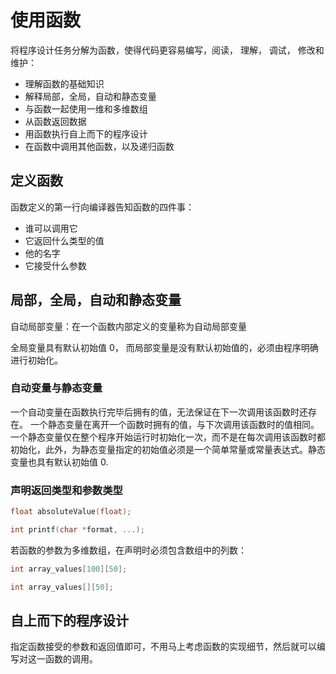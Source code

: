 # 使用函数

将程序设计任务分解为函数，使得代码更容易编写，阅读， 理解， 调试， 修改和维护：

- 理解函数的基础知识
- 解释局部，全局，自动和静态变量
- 与函数一起使用一维和多维数组
- 从函数返回数据
- 用函数执行自上而下的程序设计
- 在函数中调用其他函数，以及递归函数

## 定义函数

函数定义的第一行向编译器告知函数的四件事：

- 谁可以调用它
- 它返回什么类型的值
- 他的名字
- 它接受什么参数

## 局部，全局，自动和静态变量

自动局部变量：在一个函数内部定义的变量称为自动局部变量

全局变量具有默认初始值 0， 而局部变量是没有默认初始值的，必须由程序明确进行初始化。

### 自动变量与静态变量

一个自动变量在函数执行完毕后拥有的值，无法保证在下一次调用该函数时还存在。
一个静态变量在离开一个函数时拥有的值，与下次调用该函数时的值相同。一个静态变量仅在整个程序开始运行时初始化一次，而不是在每次调用该函数时都初始化，此外，为静态变量指定的初始值必须是一个简单常量或常量表达式。静态变量也具有默认初始值 0.

### 声明返回类型和参数类型

```c
float absoluteValue(float);

int printf(char *format, ...);
```

若函数的参数为多维数组，在声明时必须包含数组中的列数：

```c
int array_values[100][50];

int array_values[][50];
```

## 自上而下的程序设计

指定函数接受的参数和返回值即可，不用马上考虑函数的实现细节，然后就可以编写对这一函数的调用。
